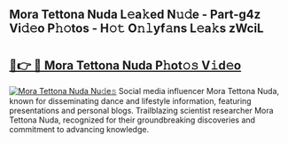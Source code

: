 ## Mora Tettona Nuda L𝚎a𝚔ed N𝚞𝚍e - Part-g4z Vi𝚍𝚎o P𝚑𝚘tos - H𝚘𝚝 O𝚗𝚕yf𝚊ns L𝚎a𝚔s zWciL

# <h2><a href="http://kf3i8w.oniu.top/?m=Mora+Tettona+Nuda">🔗👉 🔴 Mora Tettona Nuda P𝚑ot𝚘𝚜 V𝚒d𝚎o</a></h2>

[![Mora Tettona Nuda Nu𝚍e𝚜](https://i.imgur.com/0qMVB7G.gif)](http://kf3i8w.oniu.top/?m=Mora+Tettona+Nuda)
Social media influencer Mora Tettona Nuda, known for disseminating dance and lifestyle information, featuring presentations and personal blogs. Trailblazing scientist researcher Mora Tettona Nuda, recognized for their groundbreaking discoveries and commitment to advancing knowledge.  
